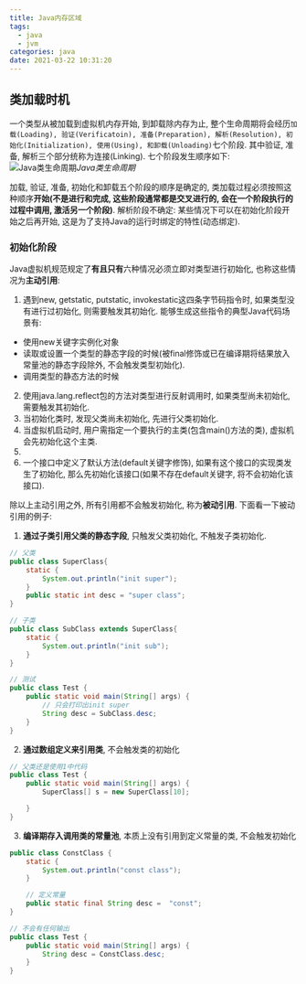 ```yaml
---
title: Java内存区域
tags:
  - java
  - jvm
categories: java
date: 2021-03-22 10:31:20
---
```


## 类加载时机
一个类型从被加载到虚拟机内存开始, 到卸载除内存为止, 整个生命周期将会经历`加载(Loading), 验证(Verificatoin), 准备(Preparation), 解析(Resolution), 初始化(Initialization), 使用(Using), 和卸载(Unloading)`七个阶段. 其中验证, 准备, 解析三个部分统称为连接(Linking). 七个阶段发生顺序如下:
![Java类生命周期](https://cdn.jsdelivr.net/gh/in-a-day/cdn@main/images/java/jvm/jvm_class_lifecycle.png)_Java类生命周期_

加载, 验证, 准备, 初始化和卸载五个阶段的顺序是确定的, 类加载过程必须按照这种顺序**开始(不是进行和完成, 这些阶段通常都是交叉进行的, 会在一个阶段执行的过程中调用, 激活另一个阶段)**. 解析阶段不确定: 某些情况下可以在初始化阶段开始之后再开始, 这是为了支持Java的运行时绑定的特性(动态绑定).

### 初始化阶段
Java虚拟机规范规定了**有且只有**六种情况必须立即对类型进行初始化, 也称这些情况为**主动引用**:
1. 遇到new, getstatic, putstatic, invokestatic这四条字节码指令时, 如果类型没有进行过初始化, 则需要触发其初始化. 能够生成这些指令的典型Java代码场景有:
- 使用new关键字实例化对象
- 读取或设置一个类型的静态字段的时候(被final修饰或已在编译期将结果放入常量池的静态字段除外, 不会触发类型初始化).
- 调用类型的静态方法的时候
2. 使用java.lang.reflect包的方法对类型进行反射调用时, 如果类型尚未初始化, 需要触发其初始化.
3. 当初始化类时, 发现父类尚未初始化, 先进行父类初始化.
4. 当虚拟机启动时, 用户需指定一个要执行的主类(包含main()方法的类), 虚拟机会先初始化这个主类.
5. 
6. 一个接口中定义了默认方法(default关键字修饰), 如果有这个接口的实现类发生了初始化, 那么先初始化该接口(如果不存在default关键字, 将不会初始化该接口).

除以上主动引用之外, 所有引用都不会触发初始化, 称为**被动引用**. 下面看一下被动引用的例子:
1. **通过子类引用父类的静态字段**, 只触发父类初始化, 不触发子类初始化.
```java
// 父类
public class SuperClass{
    static {
        System.out.println("init super");
    }
  	public static int desc = "super class";
}

// 子类
public class SubClass extends SuperClass{
    static {
        System.out.println("init sub");
    }
}

// 测试
public class Test {
    public static void main(String[] args) {
		// 只会打印出init super
        String desc = SubClass.desc;
    }
}
```

2. **通过数组定义来引用类**, 不会触发类的初始化
```java
// 父类还是使用1中代码
public class Test {
    public static void main(String[] args) {
		SuperClass[] s = new SuperClass[10];

    }
}
```

3. **编译期存入调用类的常量池**, 本质上没有引用到定义常量的类, 不会触发初始化
```java
public class ConstClass {
    static {
        System.out.println("const class");
    }

	// 定义常量
    public static final String desc =  "const";
}

// 不会有任何输出
public class Test {
    public static void main(String[] args) {
        String desc = ConstClass.desc;
    }
}
```


